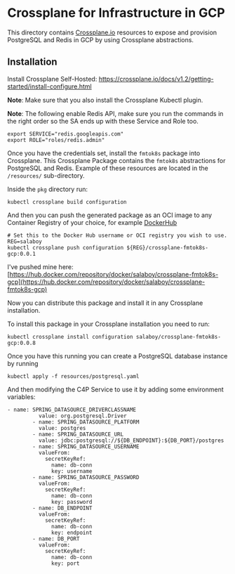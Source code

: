 # Crossplane for Infrastructure in GCP
This directory contains [Crossplane.io](http://crossplane.io) resources to expose and provision PostgreSQL and Redis in GCP by using Crossplane abstractions. 


## Installation

Install Crossplane Self-Hosted: https://crossplane.io/docs/v1.2/getting-started/install-configure.html

**Note**: Make sure that you also install the Crossplane Kubectl plugin. 

**Note**: The following  enable Redis API, make sure you run the commands in the right order so the SA ends up with these Service and Role too. 

```
export SERVICE="redis.googleapis.com"
export ROLE="roles/redis.admin"
```

Once you have the credentials set, install the `fmtok8s` package into Crossplane. This Crossplane Package contains the `fmtok8s` abstractions for PostgreSQL and Redis. Example of these resources are located in the `/resources/` sub-directory. 


Inside the `pkg` directory run:

```
kubectl crossplane build configuration
```

And then you can push the generated package as an OCI image to any Container Registry of your choice, for example [DockerHub](hub.docker.com)

```
# Set this to the Docker Hub username or OCI registry you wish to use.
REG=salaboy
kubectl crossplane push configuration ${REG}/crossplane-fmtok8s-gcp:0.0.1
```

I've pushed mine here: [https://hub.docker.com/repository/docker/salaboy/crossplane-fmtok8s-gcp](https://hub.docker.com/repository/docker/salaboy/crossplane-fmtok8s-gcp)

Now you can distribute this package and install it in any Crossplane installation. 

To install this package in your Crossplane installation you need to run: 

```
kubectl crossplane install configuration salaboy/crossplane-fmtok8s-gcp:0.0.8
```

Once you have this running you can create a PostgreSQL database instance by running

```
kubectl apply -f resources/postgresql.yaml
```

And then modifying the C4P Service to use it by adding some environment variables:

```
- name: SPRING_DATASOURCE_DRIVERCLASSNAME
          value: org.postgresql.Driver 
        - name: SPRING_DATASOURCE_PLATFORM
          value: postgres
        - name: SPRING_DATASOURCE_URL
          value: jdbc:postgresql://${DB_ENDPOINT}:${DB_PORT}/postgres
        - name: SPRING_DATASOURCE_USERNAME
          valueFrom:
            secretKeyRef:
              name: db-conn
              key: username
        - name: SPRING_DATASOURCE_PASSWORD
          valueFrom:
            secretKeyRef:
              name: db-conn
              key: password
        - name: DB_ENDPOINT
          valueFrom:
            secretKeyRef:
              name: db-conn
              key: endpoint
        - name: DB_PORT
          valueFrom:
            secretKeyRef:
              name: db-conn
              key: port
```